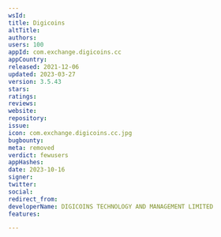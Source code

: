 ```yaml
---
wsId: 
title: Digicoins
altTitle: 
authors: 
users: 100
appId: com.exchange.digicoins.cc
appCountry: 
released: 2021-12-06
updated: 2023-03-27
version: 3.5.43
stars: 
ratings: 
reviews: 
website: 
repository: 
issue: 
icon: com.exchange.digicoins.cc.jpg
bugbounty: 
meta: removed
verdict: fewusers
appHashes: 
date: 2023-10-16
signer: 
twitter: 
social: 
redirect_from: 
developerName: DIGICOINS TECHNOLOGY AND MANAGEMENT LIMITED
features: 

---
```


